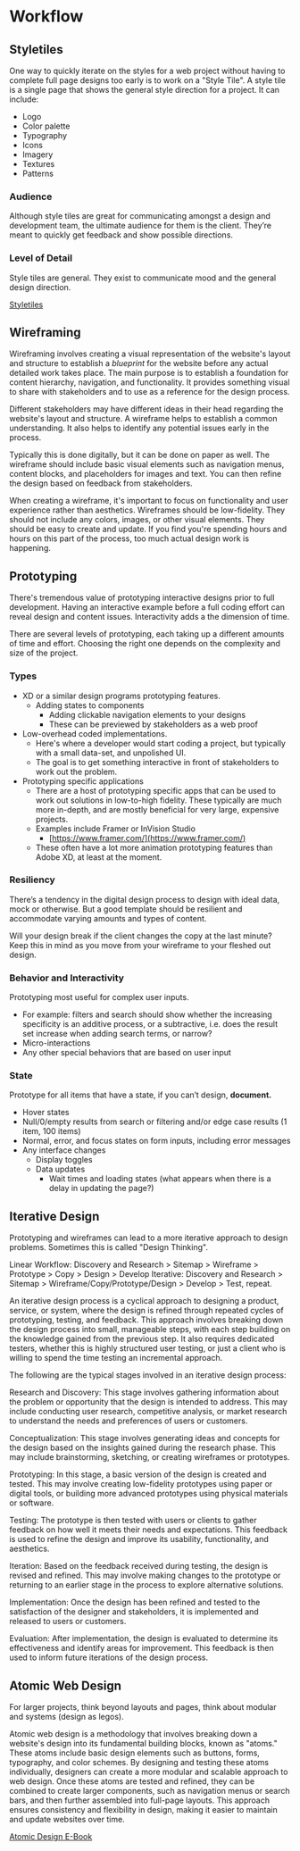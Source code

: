 # Workflow

## Styletiles

One way to quickly iterate on the styles for a web project without having to complete full page designs too early is to work on a "Style Tile". A style tile is a single page that shows the general style direction for a project. It can include:

- Logo
- Color palette
- Typography
- Icons
- Imagery
- Textures
- Patterns

### Audience

Although style tiles are great for communicating amongst a design and development team, the ultimate audience for them is the client. They’re meant to quickly get feedback and show possible directions.

### Level of Detail

Style tiles are general. They exist to communicate mood and the general design direction.

[Styletiles](http://styletil.es/)


## Wireframing

Wireframing involves creating a visual representation of the website's layout and structure to establish a _blueprint_ for the website before any actual detailed work takes place. The main purpose is to establish a foundation for content hierarchy, navigation, and functionality. It provides something visual to share with stakeholders and to use as a reference for the design process. 

Different stakeholders may have different ideas in their head regarding the website's layout and structure. A wireframe helps to establish a common understanding. It also helps to identify any potential issues early in the process.

Typically this is done digitally, but it can be done on paper as well. The wireframe should include basic visual elements such as navigation menus, content blocks, and placeholders for images and text. You can then refine the design based on feedback from stakeholders. 

When creating a wireframe, it's important to focus on functionality and user experience rather than aesthetics. Wireframes should be low-fidelity. They should not include any colors, images, or other visual elements. They should be easy to create and update. If you find you're spending hours and hours on this part of the process, too much actual design work is happening.

## Prototyping

There's tremendous value of prototyping interactive designs prior to full development. Having an interactive example before a full coding effort can reveal design and content issues. Interactivity adds a the dimension of time.

There are several levels of prototyping, each taking up a different amounts of time and effort. Choosing the right one depends on the complexity and size of the project.

### Types

- XD or a similar design programs prototyping features.
  - Adding states to components
	- Adding clickable navigation elements to your designs 
	- These can be previewed by stakeholders as a web proof
- Low-overhead coded implementations.
  - Here's where a developer would start coding a project, but typically with a small data-set, and unpolished UI.
  - The goal is to get something interactive in front of stakeholders to work out the problem.
- Prototyping specific applications
  - There are a host of prototyping specific apps that can be used to work out solutions in low-to-high fidelity. These typically are much more in-depth, and are mostly beneficial for very large, expensive projects.
  - Examples include Framer or InVision Studio
  	- [https://www.framer.com/](https://www.framer.com/)
  - These often have a lot more animation prototyping features than Adobe XD, at least at the moment.

### Resiliency

There’s a tendency in the digital design process to design with ideal data, mock or otherwise. But a good template should be resilient and accommodate varying amounts and types of content.

Will your design break if the client changes the copy at the last minute? Keep this in mind as you move from your wireframe to your fleshed out design.

### Behavior and Interactivity

Prototyping most useful for complex user inputs.

- For example: filters and search should show whether the increasing specificity is an additive process, or a subtractive, i.e. does the result set increase when adding search terms, or narrow?
- Micro-interactions
- Any other special behaviors that are based on user input

### State

Prototype for all items that have a state, if you can’t design, **document.**

- Hover states
- Null/0/empty results from search or filtering and/or edge case results (1 item, 100 items)
- Normal, error, and focus states on form inputs, including error messages
- Any interface changes
  - Display toggles
  - Data updates
    - Wait times and loading states (what appears when there is a delay in updating the page?)

## Iterative Design

Prototyping and wireframes can lead to a more iterative approach to design problems. Sometimes this is called "Design Thinking". 

Linear Workflow: Discovery and Research > Sitemap > Wireframe > Prototype > Copy > Design > Develop
Iterative: Discovery and Research > Sitemap > Wireframe/Copy/Prototype/Design > Develop > Test, repeat.

An iterative design process is a cyclical approach to designing a product, service, or system, where the design is refined through repeated cycles of prototyping, testing, and feedback. This approach involves breaking down the design process into small, manageable steps, with each step building on the knowledge gained from the previous step. It also requires dedicated testers, whether this is highly structured user testing, or just a client who is willing to spend the time testing an incremental approach.

The following are the typical stages involved in an iterative design process:

Research and Discovery: This stage involves gathering information about the problem or opportunity that the design is intended to address. This may include conducting user research, competitive analysis, or market research to understand the needs and preferences of users or customers.

Conceptualization: This stage involves generating ideas and concepts for the design based on the insights gained during the research phase. This may include brainstorming, sketching, or creating wireframes or prototypes.

Prototyping: In this stage, a basic version of the design is created and tested. This may involve creating low-fidelity prototypes using paper or digital tools, or building more advanced prototypes using physical materials or software.

Testing: The prototype is then tested with users or clients to gather feedback on how well it meets their needs and expectations. This feedback is used to refine the design and improve its usability, functionality, and aesthetics.

Iteration: Based on the feedback received during testing, the design is revised and refined. This may involve making changes to the prototype or returning to an earlier stage in the process to explore alternative solutions.

Implementation: Once the design has been refined and tested to the satisfaction of the designer and stakeholders, it is implemented and released to users or customers.

Evaluation: After implementation, the design is evaluated to determine its effectiveness and identify areas for improvement. This feedback is then used to inform future iterations of the design process.

## Atomic Web Design

For larger projects, think beyond layouts and pages, think about modular and systems (design as legos).

Atomic web design is a methodology that involves breaking down a website's design into its fundamental building blocks, known as "atoms." These atoms include basic design elements such as buttons, forms, typography, and color schemes. By designing and testing these atoms individually, designers can create a more modular and scalable approach to web design. Once these atoms are tested and refined, they can be combined to create larger components, such as navigation menus or search bars, and then further assembled into full-page layouts. This approach ensures consistency and flexibility in design, making it easier to maintain and update websites over time.

[Atomic Design E-Book](https://atomicdesign.bradfrost.com/)
